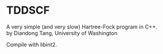 # TDDSCF
A very simple (and very slow) Hartree-Fock program in C++. \
by Diandong Tang, University of Washington

Compile with libint2.
